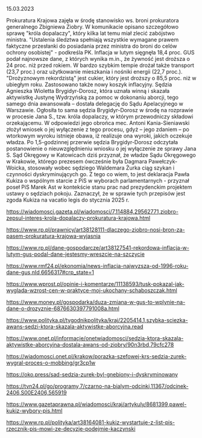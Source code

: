 15.03.2023

Prokuratura Krajowa zajęła w środę stanowisko ws. broni prokuratora generalnego Zbigniewa Ziobry. W komunikacie opisano szczegółowo sprawę "króla dopalaczy", który kilka lat temu miał zlecić zabójstwo ministra. "Ustalenia śledztwa spełniają wszystkie wymagane prawem faktyczne przesłanki do posiadania przez ministra do broni do celów ochrony osobistej" - podkreśla PK. Inflacja w lutym sięgnęła 18,4 proc. GUS podał najnowsze dane, z których wynika m.in., że żywność jest droższa o 24 proc. niż przed rokiem. W bardzo szybkim tempie drożał także transport (23,7 proc.) oraz użytkowanie mieszkania i nośniki energii (22,7 proc.). "Drożyznowym rekordzistą" jest cukier, który jest droższy o 85,5 proc. niż w ubiegłym roku. Zastosowano także nowy koszyk inflacyjny. Sędzia Agnieszka Wioletta Brygidyr-Dorosz, która uznała winną i skazała aktywistkę Justynę Wydrzyńską za pomoc w dokonaniu aborcji, tego samego dnia awansowała – dostała delegację do Sądu Apelacyjnego w Warszawie. Ogłosiła to sama sędzia Brygidyr-Dorosz w środę na rozprawie w procesie Jana S., tzw. króla dopalaczy, w którym przewodniczy składowi orzekającemu. W odpowiedzi jego obrońca mec. Antoni Kania-Sieniawski złożył wniosek o jej wyłączenie z tego procesu, gdyż – jego zdaniem – po wtorkowym wyroku istnieje obawa, iż realizuje ona wyroki, jakich oczekuje władza. Po 1,5-godzinnej przerwie sędzia Brygidyr-Dorosz odczytała postanowienie o nieuwzględnieniu wniosku o jej wyłączenie ze sprawy Jana S. Sąd Okręgowy w Katowicach dziś przyznał, że władze Sądu Okręgowego w Krakowie, którego prezesem ówcześnie była Dagmara Pawełczyk-Woicka, stosowały wobec sędziego Waldemara Żurka ciąg szykan i czynności dyskryminujących go. Z tego co wiem, to jest deklaracja Pawła Kukiza o wspólnym starcie z PiS w wyborach parlamentarnych - przyznał poseł PiS Marek Ast w kontekście stanu prac nad prezydenckim projektem ustawy o sędziach pokoju. Zaznaczył, że w sprawie tych przepisów jest zgoda Kukiza na vacatio legis do stycznia 2025 r.

https://wiadomosci.gazeta.pl/wiadomosci/7,114884,29562771,ziobro-zepsul-interes-krola-dopalaczy-prokuratura-krajowa.html

https://www.rp.pl/prawnicy/art38128111-dlaczego-ziobro-nosi-bron-za-pasem-prokuratura-krajowa-wyjasnia

https://www.rp.pl/dane-gospodarcze/art38127541-rekordowa-inflacja-w-lutym-gus-podal-dane-jestesmy-wreszcie-na-szczycie

https://www.rmf24.pl/ekonomia/news-inflacja-najwyzsza-od-1996-roku-dane-gus,nId,6656317#crp_state=1

https://www.wprost.pl/opinie-i-komentarze/11138593/tusk-pokazal-jak-wyglada-wzrost-cen-w-praktyce-moj-ukochany-schaboszczak.html

https://www.money.pl/gospodarka/duza-zmiana-w-gus-to-wplynie-na-dane-o-drozyznie-6876630397791008a.html

https://www.polityka.pl/tygodnikpolityka/kraj/2205414,1,szybka-sciezka-awans-sedzi-ktora-skazala-aktywistke-aborcyjna.read

https://www.onet.pl/informacje/onetwiadomosci/sedzia-ktora-skazala-aktywistke-aborcyjna-dostala-awans-od-ziobry/90n3rbd,79cfc278

https://wiadomosci.onet.pl/krakow/porazka-szefowej-krs-sedzia-zurek-wygral-proces-o-mobbing/gr3cp1w

https://oko.press/sad-sedzia-zurek-byl-gnebiony-i-dyskryminowany

https://tvn24.pl/go/programy,7/czarno-na-bialym-odcinki,11367/odcinek-2406,S00E2406,565919

https://www.gazetaprawna.pl/wiadomosci/kraj/artykuly/8681399,pawel-kukiz-wybory-pis.html

https://www.rp.pl/polityka/art38164081-kukiz-wystartuje-z-list-pis-rzecznik-pis-mowi-ze-decyzje-podejmie-kaczynski